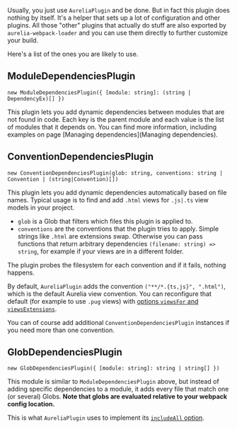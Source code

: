 Usually, you just use `AureliaPlugin` and be done. 
But in fact this plugin does nothing by itself.
It's a helper that sets up a lot of configuration and other plugins.
All those "other" plugins that actually do stuff are also exported by `aurelia-webpack-loader` and you can use them directly to further customize your build.

Here's a list of the ones you are likely to use.

## ModuleDependenciesPlugin
`new ModuleDependenciesPlugin({ [module: string]: (string | DependencyEx)[] })`

This plugin lets you add dynamic dependencies between modules that are not found in code.
Each key is the parent module and each value is the list of modules that it depends on.
You can find more information, including examples on page [Managing dependencies](Managing dependencies).

## ConventionDependenciesPlugin
`new ConventionDependenciesPlugin(glob: string, conventions: string | Convention | (string|Convention)[])`

This plugin lets you add dynamic dependencies automatically based on file names.
Typical usage is to find and add `.html` views for `.js|.ts` view models in your project.

- `glob` is a Glob that filters which files this plugin is applied to. 
- `conventions` are the conventions that the plugin tries to apply. Simple strings like `.html` are extensions swap. Otherwise you can pass functions that return arbitrary dependencies `(filename: string) => string`, for example if your views are in a different folder.

The plugin probes the filesystem for each convention and if it fails, nothing happens.

By default, `AureliaPlugin` adds the convention `("**/*.{ts,js}", ".html")`, which is the default Aurelia view convention.
You can reconfigure that default (for example to use `.pug` views) with [options `viewsFor` and `viewsExtensions`](https://github.com/jods4/aurelia-webpack-build/wiki/AureliaPlugin-options#viewfor-and-viewextensions).

You can of course add additional `ConventionDependenciesPlugin` instances if you need more than one convention.

## GlobDependenciesPlugin
`new GlobDependenciesPlugin({ [module: string]: string | string[] })`

This module is similar to `ModuleDependenciesPlugin` above, but instead of adding specific dependencies to a module, it adds every file that match one (or several) Globs.
**Note that globs are evaluated relative to your webpack config location.**

This is what `AureliaPlugin` uses to implement its [`includeAll` option](https://github.com/jods4/aurelia-webpack-build/wiki/AureliaPlugin-options#includeall).

